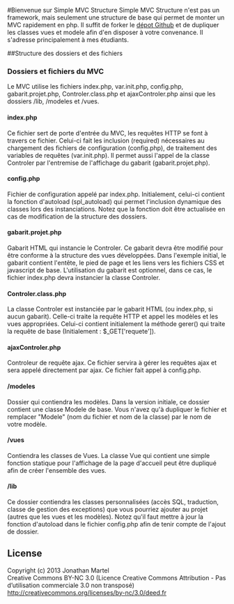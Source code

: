 #Bienvenue sur Simple MVC Structure
Simple MVC Structure n'est pas un framework, mais seulement une structure de base qui permet de monter un MVC rapidement en php. Il suffit de forker le <a href="https://github.com/JonathanMartel/simpleMVCStructure">dépot Github</a> et de dupliquer les classes vues et modele afin d'en disposer à votre convenance. Il s'adresse principalement à mes étudiants.


##Structure des dossiers et des fichiers
### Dossiers et fichiers du MVC
Le MVC utilise les fichiers index.php, var.init.php, config.php, gabarit.projet.php, Controler.class.php et ajaxControler.php ainsi que les dossiers /lib, /modeles et /vues.

#### index.php
Ce fichier sert de porte d'entrée du MVC, les requêtes HTTP se font à travers ce fichier. Celui-ci fait les inclusion (required) nécessaires au chargement des fichiers de configuration (config.php), de traitement des variables de requêtes (var.init.php). Il permet aussi l'appel de la classe Controler par l'entremise de l'affichage du gabarit (gabarit.projet.php). 

#### config.php
Fichier de configuration appelé par index.php. Initialement, celui-ci contient la fonction d'autoload (spl_autoload) qui permet l'inclusion dynamique des classes lors des instanciations. Notez que la fonction doit être actualisée en cas de modification de la structure des dossiers.

#### gabarit.projet.php
Gabarit HTML qui instancie le Controler. Ce gabarit devra être modifié pour être conforme à la structure des vues développées. Dans l'exemple initial, le gabarit contient l'entête, le pied de page et les liens vers les fichiers CSS et javascript de base. 
L'utilisation du gabarit est optionnel, dans ce cas, le fichier index.php devra instancier la classe Controler.

#### Controler.class.php
La classe Controler est instanciée par le gabarit HTML (ou index.php, si aucun gabarit). Celle-ci traite la requête HTTP et appel les modèles et les vues appropriées. Celui-ci contient initialement la méthode gerer() qui traite la requête de base (Initialement : $_GET['requete']).

#### ajaxControler.php
Controleur de requête ajax. Ce fichier servira à gérer les requêtes ajax et sera appelé directement par ajax. Ce fichier fait appel à config.php. 

#### /modeles
Dossier qui contiendra les modèles. Dans la version initiale, ce dossier contient une classe Modele de base. Vous n'avez qu'à dupliquer le fichier et remplacer "Modele" (nom du fichier et nom de la classe) par le nom de votre modèle. 

#### /vues
Contiendra les classes de Vues. La classe Vue qui contient une simple fonction statique pour l'affichage de la page d'accueil peut être dupliqué afin de créer l'ensemble des vues.

#### /lib
Ce dossier contiendra les classes personnalisées (accès SQL, traduction, classe de gestion des exceptions) que vous pourriez ajouter au projet (autres que les vues et les modèles). Notez qu'il faut mettre à jour la fonction d'autoload dans le fichier config.php afin de tenir compte de l'ajout de dossier. 

## License
Copyright (c) 2013 Jonathan Martel  
Creative Commons BY-NC 3.0 (Licence Creative Commons Attribution - Pas d’utilisation commerciale 3.0 non transposé)
http://creativecommons.org/licenses/by-nc/3.0/deed.fr
